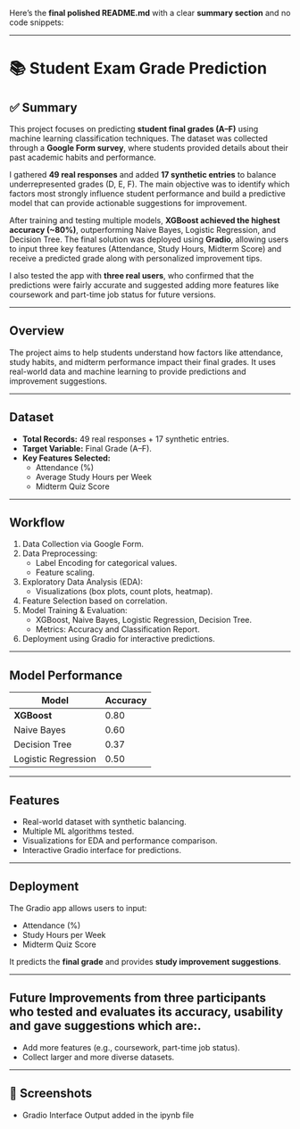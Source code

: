 Here’s the **final polished README.md** with a clear **summary section** and no code snippets:

---

# 📚 Student Exam Grade Prediction

## ✅ Summary
This project focuses on predicting **student final grades (A–F)** using machine learning classification techniques. The dataset was collected through a **Google Form survey**, where students provided details about their past academic habits and performance.  

I gathered **49 real responses** and added **17 synthetic entries** to balance underrepresented grades (D, E, F). The main objective was to identify which factors most strongly influence student performance and build a predictive model that can provide actionable suggestions for improvement.  

After training and testing multiple models, **XGBoost achieved the highest accuracy (~80%)**, outperforming Naive Bayes, Logistic Regression, and Decision Tree. The final solution was deployed using **Gradio**, allowing users to input three key features (Attendance, Study Hours, Midterm Score) and receive a predicted grade along with personalized improvement tips.  

I also tested the app with **three real users**, who confirmed that the predictions were fairly accurate and suggested adding more features like coursework and part-time job status for future versions.

---

##  Overview
The project aims to help students understand how factors like attendance, study habits, and midterm performance impact their final grades. It uses real-world data and machine learning to provide predictions and improvement suggestions.

---

##  Dataset
- **Total Records:** 49 real responses + 17 synthetic entries.
- **Target Variable:** Final Grade (A–F).
- **Key Features Selected:**
  - Attendance (%)
  - Average Study Hours per Week
  - Midterm Quiz Score

---

##  Workflow
1. Data Collection via Google Form.
2. Data Preprocessing:
   - Label Encoding for categorical values.
   - Feature scaling.
3. Exploratory Data Analysis (EDA):
   - Visualizations (box plots, count plots, heatmap).
4. Feature Selection based on correlation.
5. Model Training & Evaluation:
   - XGBoost, Naive Bayes, Logistic Regression, Decision Tree.
   - Metrics: Accuracy and Classification Report.
6. Deployment using Gradio for interactive predictions.

---

##  Model Performance
| Model              | Accuracy |
|--------------------|----------|
| **XGBoost**        | 0.80     |
| Naive Bayes        | 0.60     |
| Decision Tree      | 0.37     |
| Logistic Regression| 0.50     |

---

##  Features
- Real-world dataset with synthetic balancing.
- Multiple ML algorithms tested.
- Visualizations for EDA and performance comparison.
- Interactive Gradio interface for predictions.

---

##  Deployment
The Gradio app allows users to input:
- Attendance (%)
- Study Hours per Week
- Midterm Quiz Score

It predicts the **final grade** and provides **study improvement suggestions**.

---

##  Future Improvements from three participants who tested and  evaluates its accuracy, usability and gave suggestions which are:.
- Add more features (e.g., coursework, part-time job status).
- Collect larger and more diverse datasets.

---

## 📸 Screenshots
- Gradio Interface Output added in the ipynb file
